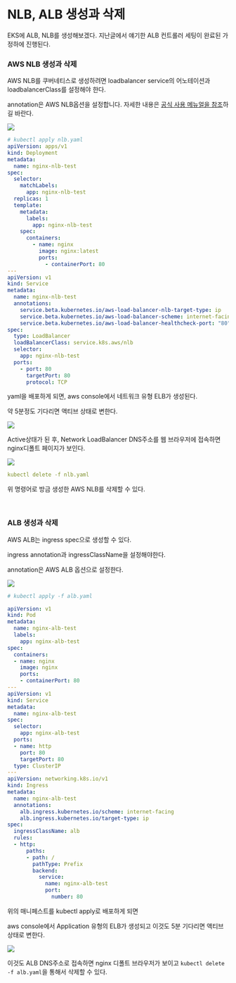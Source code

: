 # NLB, ALB 생성과 삭제

EKS에 ALB, NLB를 생성해보겠다. 지난글에서 얘기한 ALB 컨트롤러 세팅이 완료된 가정하에 진행된다.

### AWS NLB 생성과 삭제

AWS NLB를 쿠버네티스로 생성하려면 loadbalancer service의 어노테이션과 loadbalancerClass를 설정해야 한다.

annotation은 AWS NLB옵션을 설정합니다. 자세한 내용은 [공식 사용 메뉴얼을 참조](https://kubernetes-sigs.github.io/aws-load-balancer-controller/v2.4/guide/service/nlb/)하길 바란다.

![](https://img1.daumcdn.net/thumb/R1280x0/?scode=mtistory2&fname=https%3A%2F%2Fblog.kakaocdn.net%2Fdn%2FH9qC9%2FbtsbUpIgJ6D%2FDXf4Smxjs3tuB5YaTiIf3K%2Fimg.png)


```yaml
# kubectl apply nlb.yaml
apiVersion: apps/v1
kind: Deployment
metadata:
  name: nginx-nlb-test
spec:
  selector:
    matchLabels:
      app: nginx-nlb-test
  replicas: 1
  template:
    metadata:
      labels:
        app: nginx-nlb-test
    spec:
      containers:
        - name: nginx
          image: nginx:latest
          ports:
            - containerPort: 80
---
apiVersion: v1
kind: Service
metadata:
  name: nginx-nlb-test
  annotations:
    service.beta.kubernetes.io/aws-load-balancer-nlb-target-type: ip
    service.beta.kubernetes.io/aws-load-balancer-scheme: internet-facing
    service.beta.kubernetes.io/aws-load-balancer-healthcheck-port: "80"
spec:
  type: LoadBalancer
  loadBalancerClass: service.k8s.aws/nlb
  selector:
    app: nginx-nlb-test
  ports:
    - port: 80
      targetPort: 80
      protocol: TCP
```

yaml을 배포하게 되면, aws console에서 네트워크 유형 ELB가 생성된다.

약 5분정도 기다리면 액티브 상태로 변한다.

![](https://img1.daumcdn.net/thumb/R1280x0/?scode=mtistory2&fname=https%3A%2F%2Fblog.kakaocdn.net%2Fdn%2FrDRbb%2FbtsbTU9Auer%2FXSrvOVyKeUV13PIqaZFXaK%2Fimg.png)

Active상태가 된 후, Network LoadBalancer DNS주소를 웹 브라우저에 접속하면 nginx디폴트 페이지가 보인다.

![](https://img1.daumcdn.net/thumb/R1280x0/?scode=mtistory2&fname=https%3A%2F%2Fblog.kakaocdn.net%2Fdn%2FQhxRv%2Fbtsb5j8cx8h%2FLFeFVmKcQ8xkgOuRvviHzk%2Fimg.png)



```yaml
kubectl delete -f nlb.yaml
```

위 명령어로 방금 생성한 AWS NLB를 삭제할 수 있다.


<br>

### ALB 생성과 삭제

AWS ALB는 ingress spec으로 생성할 수 있다.

ingress annotation과 ingressClassName을 설정해야한다.

annotation은 AWS ALB 옵션으로 설정한다.

![](https://img1.daumcdn.net/thumb/R1280x0/?scode=mtistory2&fname=https%3A%2F%2Fblog.kakaocdn.net%2Fdn%2FccjiiH%2FbtsbSNXkEvv%2FWavoC6r26Zfjn3SYrepfc0%2Fimg.png)


```yaml
# kubectl apply -f alb.yaml

apiVersion: v1
kind: Pod
metadata:
  name: nginx-alb-test
  labels:
    app: nginx-alb-test
spec:
  containers:
  - name: nginx
    image: nginx
    ports:
    - containerPort: 80
---
apiVersion: v1
kind: Service
metadata:
  name: nginx-alb-test
spec:
  selector:
    app: nginx-alb-test
  ports:
  - name: http
    port: 80
    targetPort: 80
  type: ClusterIP
---
apiVersion: networking.k8s.io/v1
kind: Ingress
metadata:
  name: nginx-alb-test
  annotations:
    alb.ingress.kubernetes.io/scheme: internet-facing
    alb.ingress.kubernetes.io/target-type: ip
spec:
  ingressClassName: alb
  rules:
  - http:
      paths:
      - path: /
        pathType: Prefix
        backend:
          service:
            name: nginx-alb-test
            port:
              number: 80
```

위의 매니페스트를 kubectl apply로 배포하게 되면

aws console에서 Application 유형의 ELB가 생성되고 이것도 5분 기다리면 액티브 상태로 변한다.

![](https://img1.daumcdn.net/thumb/R1280x0/?scode=mtistory2&fname=https%3A%2F%2Fblog.kakaocdn.net%2Fdn%2FzoC7B%2Fbtsb6ZuW9E5%2FEk184FndhxvvOVqxuCtdq1%2Fimg.png)

이것도 ALB DNS주소로 접속하면 nginx 디폴트 브라우저가 보이고 `kubectl delete -f alb.yaml`을 통해서 삭제할 수 있다.